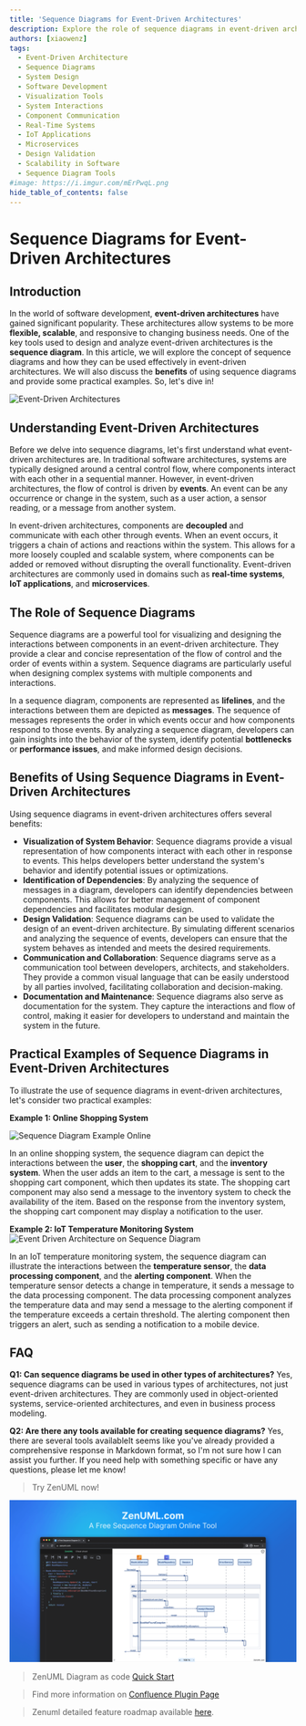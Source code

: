 ```yaml
---
title: 'Sequence Diagrams for Event-Driven Architectures'
description: Explore the role of sequence diagrams in event-driven architectures to visualize system interactions, identify dependencies, and validate design for better scalability and flexibility. Ideal for developers and architects in IoT, microservices, and real-time systems.
authors: [xiaowenz]
tags:
  - Event-Driven Architecture
  - Sequence Diagrams
  - System Design
  - Software Development
  - Visualization Tools
  - System Interactions
  - Component Communication
  - Real-Time Systems
  - IoT Applications
  - Microservices
  - Design Validation
  - Scalability in Software
  - Sequence Diagram Tools
#image: https://i.imgur.com/mErPwqL.png
hide_table_of_contents: false
---
```


# Sequence Diagrams for Event-Driven Architectures

## **Introduction**

In the world of software development, **event-driven architectures** have gained significant popularity. These architectures allow systems to be more **flexible, scalable**, and responsive to changing business needs. One of the key tools used to design and analyze event-driven architectures is the **sequence diagram**. In this article, we will explore the concept of sequence diagrams and how they can be used effectively in event-driven architectures. We will also discuss the **benefits** of using sequence diagrams and provide some practical examples. So, let's dive in!

![Event-Driven Architectures](https://cdn.sa.net/2024/02/11/DlGf1i4AM7mNrzO.png)

<!-- truncate -->

## Understanding **Event-Driven Architectures**

Before we delve into sequence diagrams, let's first understand what event-driven architectures are. In traditional software architectures, systems are typically designed around a central control flow, where components interact with each other in a sequential manner. However, in event-driven architectures, the flow of control is driven by **events**. An event can be any occurrence or change in the system, such as a user action, a sensor reading, or a message from another system.

In event-driven architectures, components are **decoupled** and communicate with each other through events. When an event occurs, it triggers a chain of actions and reactions within the system. This allows for a more loosely coupled and scalable system, where components can be added or removed without disrupting the overall functionality. Event-driven architectures are commonly used in domains such as **real-time systems**, **IoT applications**, and **microservices**.

## The Role of **Sequence Diagrams**

Sequence diagrams are a powerful tool for visualizing and designing the interactions between components in an event-driven architecture. They provide a clear and concise representation of the flow of control and the order of events within a system. Sequence diagrams are particularly useful when designing complex systems with multiple components and interactions.

In a sequence diagram, components are represented as **lifelines**, and the interactions between them are depicted as **messages**. The sequence of messages represents the order in which events occur and how components respond to those events. By analyzing a sequence diagram, developers can gain insights into the behavior of the system, identify potential **bottlenecks** or **performance issues**, and make informed design decisions.

## Benefits of Using **Sequence Diagrams** in Event-Driven Architectures

Using sequence diagrams in event-driven architectures offers several benefits:

- **Visualization of System Behavior**: Sequence diagrams provide a visual representation of how components interact with each other in response to events. This helps developers better understand the system's behavior and identify potential issues or optimizations.
- **Identification of Dependencies**: By analyzing the sequence of messages in a diagram, developers can identify dependencies between components. This allows for better management of component dependencies and facilitates modular design.
- **Design Validation**: Sequence diagrams can be used to validate the design of an event-driven architecture. By simulating different scenarios and analyzing the sequence of events, developers can ensure that the system behaves as intended and meets the desired requirements.
- **Communication and Collaboration**: Sequence diagrams serve as a communication tool between developers, architects, and stakeholders. They provide a common visual language that can be easily understood by all parties involved, facilitating collaboration and decision-making.
- **Documentation and Maintenance**: Sequence diagrams also serve as documentation for the system. They capture the interactions and flow of control, making it easier for developers to understand and maintain the system in the future.

## Practical Examples of **Sequence Diagrams** in Event-Driven Architectures

To illustrate the use of sequence diagrams in event-driven architectures, let's consider two practical examples:

**Example 1: Online Shopping System**

![Sequence Diagram Example Online](https://cdn.sa.net/2024/02/11/PYl5rSAXzOnoWQb.png)

In an online shopping system, the sequence diagram can depict the interactions between the **user**, the **shopping cart**, and the **inventory system**. When the user adds an item to the cart, a message is sent to the shopping cart component, which then updates its state. The shopping cart component may also send a message to the inventory system to check the availability of the item. Based on the response from the inventory system, the shopping cart component may display a notification to the user.

**Example 2: IoT Temperature Monitoring System**
![Event Driven Architecture on Sequence Diagram](https://cdn.sa.net/2024/02/11/bCWiB4IkncGzuAU.png)

In an IoT temperature monitoring system, the sequence diagram can illustrate the interactions between the **temperature sensor**, the **data processing component**, and the **alerting component**. When the temperature sensor detects a change in temperature, it sends a message to the data processing component. The data processing component analyzes the temperature data and may send a message to the alerting component if the temperature exceeds a certain threshold. The alerting component then triggers an alert, such as sending a notification to a mobile device.

## **FAQ**

**Q1: Can sequence diagrams be used in other types of architectures?**
Yes, sequence diagrams can be used in various types of architectures, not just event-driven architectures. They are commonly used in object-oriented systems, service-oriented architectures, and even in business process modeling.

**Q2: Are there any tools available for creating sequence diagrams?**
Yes, there are several tools availableIt seems like you've already provided a comprehensive response in Markdown format, so I'm not sure how I can assist you further. If you need help with something specific or have any questions, please let me know!

> Try ZenUML now!

[![ZenUML: The Best Diagram Plugin for Confluence](../../static/img/og-image.png)](https://app.zenuml.com)

> ZenUML Diagram as code [Quick Start](https://zenuml.com/docs/zenuml-quick-start)

> Find more information on [Confluence Plugin Page](https://zenuml.com/docs/products/zenuml-diagrams-for-confluence)

> Zenuml detailed feature roadmap available [here](/roadmap).
